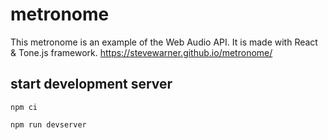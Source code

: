 # metronome
This metronome is an example of the Web Audio API. It is made with React & Tone.js framework.
https://stevewarner.github.io/metronome/


## start development server
`npm ci`

`npm run devserver`

